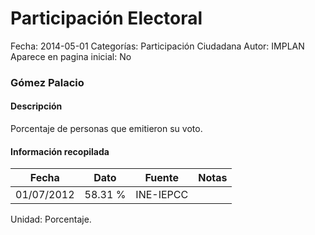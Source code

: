 Participación Electoral
=====

Fecha: 2014-05-01
Categorías: Participación Ciudadana
Autor: IMPLAN
Aparece en pagina inicial: No

### Gómez Palacio

#### Descripción

Porcentaje de personas que emitieron su voto.

<!-- break -->

#### Información recopilada

<table class="table table-hover table-bordered matriz">
  <thead>
    <tr><th>Fecha</th><th>Dato</th><th>Fuente</th><th>Notas</th></tr>
  </thead>
  <tbody>
    <tr><td class="centrado">01/07/2012</td><td class="derecha">58.31 %</td><td>INE-IEPCC</td><td></td></tr>
  </tbody>
</table>

Unidad: Porcentaje.
